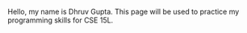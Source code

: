 Hello, my name is Dhruv Gupta. This page will be used to practice my programming skills for CSE 15L. 

